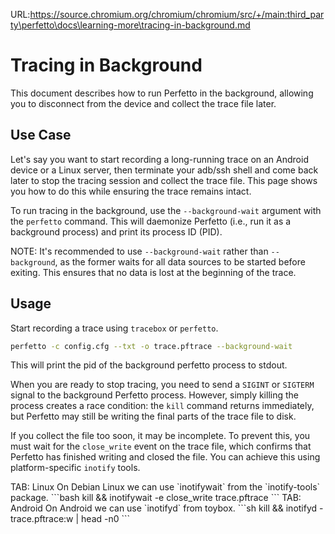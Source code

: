 URL:https://source.chromium.org/chromium/chromium/src/+/main:third_party\perfetto\docs\learning-more\tracing-in-background.md
# Tracing in Background

This document describes how to run Perfetto in the background, allowing you to
disconnect from the device and collect the trace file later.

## Use Case

Let's say you want to start recording a long-running trace on an Android device
or a Linux server, then terminate your adb/ssh shell and come back later to stop
the tracing session and collect the trace file. This page shows you how to do
this while ensuring the trace remains intact.

To run tracing in the background, use the `--background-wait` argument with the
`perfetto` command. This will daemonize Perfetto (i.e., run it as a background
process) and print its process ID (PID).

NOTE: It's recommended to use `--background-wait` rather than `--background`, as
the former waits for all data sources to be started before exiting. This ensures
that no data is lost at the beginning of the trace.

## Usage

Start recording a trace using `tracebox` or `perfetto`.

```bash
perfetto -c config.cfg --txt -o trace.pftrace --background-wait
```

This will print the pid of the background perfetto process to stdout.

When you are ready to stop tracing, you need to send a `SIGINT` or `SIGTERM`
signal to the background Perfetto process. However, simply killing the process
creates a race condition: the `kill` command returns immediately, but Perfetto
may still be writing the final parts of the trace file to disk.

If you collect the file too soon, it may be incomplete. To prevent this, you
must wait for the `close_write` event on the trace file, which confirms that
Perfetto has finished writing and closed the file. You can achieve this using
platform-specific `inotify` tools.

<?tabs>

TAB: Linux

On Debian Linux we can use `inotifywait` from the `inotify-tools` package.

```bash
kill <pid> && inotifywait -e close_write trace.pftrace
```

TAB: Android

On Android we can use `inotifyd` from toybox.

```sh
kill <pid> && inotifyd - trace.pftrace:w | head -n0
```

</tabs?>
